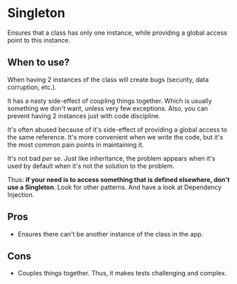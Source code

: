 # Singleton

Ensures that a class has only one instance, while providing a global access point to this instance.

## When to use?

When having 2 instances of the class will create bugs (security, data corruption, etc.).

It has a nasty side-effect of coupling things together. Which is usually something we don't want, unless very few exceptions. Also, you can prevent having 2 instances just with code discipline.

It's often abused because of it's side-effect of providing a global access to the same reference. It's more convenient when we write the code, but it's the most common pain points in maintaining it.

It's not bad *per se*. Just like inheritance, the problem appears when it's used by default when it's not the solution to the problem.

Thus: **if your need is to access something that is defined elsewhere, don't use a Singleton**. Look for other patterns. And have a look at Dependency Injection.

## Pros

- Ensures there can't be another instance of the class in the app.

## Cons

- Couples things together. Thus, it makes tests challenging and complex.
